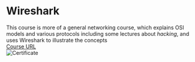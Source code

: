 # Wireshark
This course is more of a general networking course, which explains OSI models and various protocols including some lectures about _hacking_, and uses Wireshark to illustrate the concepts  
[Course URL](https://valid.udemy.com/course/wireshark-packet-analysis-and-ethical-hacking-core-skills/)  
![Certificate](images/wireshark.jpg)

